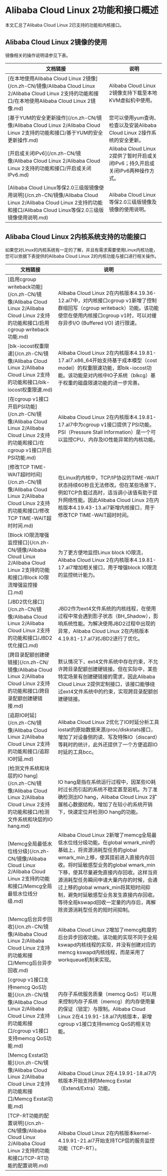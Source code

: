 # Alibaba Cloud Linux 2功能和接口概述

本文汇总了Alibaba Cloud Linux 2已支持的功能和内核接口。

## Alibaba Cloud Linux 2镜像的使用

镜像相关的操作说明请参见下表。

|文档链接|说明|
|----|--|
|[在本地使用Alibaba Cloud Linux 2镜像](/cn.zh-CN/镜像/Alibaba Cloud Linux 2/Alibaba Cloud Linux 2支持的功能和接口/在本地使用Alibaba Cloud Linux 2镜像.md)|Alibaba Cloud Linux 2镜像支持下载至本地KVM虚拟机中使用。|
|[基于YUM的安全更新操作](/cn.zh-CN/镜像/Alibaba Cloud Linux 2/Alibaba Cloud Linux 2支持的功能和接口/基于YUM的安全更新操作.md)|您可以使用yum查询、检查以及安装Alibaba Cloud Linux 2操作系统的安全更新。|
|[开启或关闭IPv6](/cn.zh-CN/镜像/Alibaba Cloud Linux 2/Alibaba Cloud Linux 2支持的功能和接口/开启或关闭IPv6.md)|Alibaba Cloud Linux 2提供了暂时开启或关闭IPv6；持久开启或关闭IPv6两种操作方式。|
|[Alibaba Cloud Linux等保2.0三级版镜像使用说明](/cn.zh-CN/镜像/Alibaba Cloud Linux 2/Alibaba Cloud Linux 2支持的功能和接口/Alibaba Cloud Linux等保2.0三级版镜像使用说明.md)|Alibaba Cloud Linux等保2.0三级版镜像及镜像的使用说明。|

## Alibaba Cloud Linux 2内核系统支持的功能接口

如果您对Linux的内核系统有一定的了解，并且有需求需要使用Linux内核功能，您可以依据下表提供的Alibaba Cloud Linux 2的内核功能与接口进行相关操作。

|文档链接|说明|
|----|--|
|[启用cgroup writeback功能](/cn.zh-CN/镜像/Alibaba Cloud Linux 2/Alibaba Cloud Linux 2支持的功能和接口/启用cgroup writeback功能.md)|Alibaba Cloud Linux 2在内核版本4.19.36-12.al7中，对内核接口cgroup v1新增了控制群组回写（cgroup writeback）功能。该功能使您在使用内核接口cgroup v1时，可以对缓存异步I/O \(Buffered I/O\) 进行限速。|
|[blk-iocost权重限速](/cn.zh-CN/镜像/Alibaba Cloud Linux 2/Alibaba Cloud Linux 2支持的功能和接口/blk-iocost权重限速.md)|Alibaba Cloud Linux 2在内核版本4.19.81-17.al7.x86\_64开始支持基于成本模型（cost model）的权重限速功能，即blk-iocost功能。该功能是对内核中IO子系统（blkcg）基于权重的磁盘限速功能的进一步完善。|
|[在cgroup v1接口开启PSI功能](/cn.zh-CN/镜像/Alibaba Cloud Linux 2/Alibaba Cloud Linux 2支持的功能和接口/在cgroup v1接口开启PSI功能.md)|Alibaba Cloud Linux 2在内核版本4.19.81-17.al7中为cgroup v1接口提供了PSI功能。PSI（Pressure Stall Information）是一个可以监控CPU、内存及IO性能异常的内核功能。|
|[修改TCP TIME-WAIT超时时间](/cn.zh-CN/镜像/Alibaba Cloud Linux 2/Alibaba Cloud Linux 2支持的功能和接口/修改TCP TIME-WAIT超时时间.md)|在Linux的内核中，TCP/IP协议的TIME-WAIT状态持续60秒且无法修改。但在某些场景下，例如TCP负载过高时，适当调小该值有助于提升网络性能。因此Alibaba Cloud Linux 2在内核版本4.19.43-13.al7新增内核接口，用于修改TCP TIME-WAIT超时时间。|
|[Block IO限流增强监控接口](/cn.zh-CN/镜像/Alibaba Cloud Linux 2/Alibaba Cloud Linux 2支持的功能和接口/Block IO限流增强监控接口.md)|为了更方便地监控Linux block IO限流，Alibaba Cloud Linux 2在内核版本4.19.81-17.al7增加相关接口，用于增强block IO限流的监控统计能力。|
|[JBD2优化接口](/cn.zh-CN/镜像/Alibaba Cloud Linux 2/Alibaba Cloud Linux 2支持的功能和接口/JBD2优化接口.md)|JBD2作为ext4文件系统的内核线程，在使用过程中常会遇到影子状态（BH\_Shadow），影响系统性能。为解决使用JBD2过程中出现的异常，Alibaba Cloud Linux 2在内核版本4.19.81-17.al7对JBD2进行了优化。|
|[跨目录配额创建硬链接](/cn.zh-CN/镜像/Alibaba Cloud Linux 2/Alibaba Cloud Linux 2支持的功能和接口/跨目录配额创建硬链接.md)|默认情况下，ext4文件系统中存在约束，不允许跨目录配额创建硬链接。但在实际中，某些特定场景有创建硬链接的需求，因此Alibaba Cloud Linux 2提供定制接口，该接口能够绕过ext4文件系统中的约束，实现跨目录配额创建硬链接。|
|[追踪IO时延](/cn.zh-CN/镜像/Alibaba Cloud Linux 2/Alibaba Cloud Linux 2支持的功能和接口/追踪IO时延.md)|Alibaba Cloud Linux 2优化了IO时延分析工具iostat的原始数据来源/proc/diskstats接口，增加了对设备侧的读、写及特殊IO（discard）等耗时的统计，此外还提供了一个方便追踪IO时延的工具bcc。|
|[检测文件系统和块层的IO hang](/cn.zh-CN/镜像/Alibaba Cloud Linux 2/Alibaba Cloud Linux 2支持的功能和接口/检测文件系统和块层的IO hang.md)|IO hang是指在系统运行过程中，因某些IO耗时过长而引起的系统不稳定甚至宕机。为了准确检测出IO hang，Alibaba Cloud Linux 2扩展核心数据结构，增加了在较小的系统开销下，快速定位并检测IO hang的功能。|
|[Memcg全局最低水位线分级](/cn.zh-CN/镜像/Alibaba Cloud Linux 2/Alibaba Cloud Linux 2支持的功能和接口/Memcg全局最低水位线分级.md)|Alibaba Cloud Linux 2新增了memcg全局最低水位线分级功能。在global wmark\_min的基础上，将资源消耗型任务的global wmark\_min上移，使其提前进入直接内存回收。将时延敏感型业务的global wmark\_min下移，使其尽量避免直接内存回收。这样当资源消耗型任务瞬间申请大量内存的时候，会通过上移的global wmark\_min将其短时间抑制，避免时延敏感型业务发生直接内存回收。等待全局kswapd回收一定量的内存后，再解除资源消耗型任务的短时间抑制。|
|[Memcg后台异步回收](/cn.zh-CN/镜像/Alibaba Cloud Linux 2/Alibaba Cloud Linux 2支持的功能和接口/Memcg后台异步回收.md)|Alibaba Cloud Linux 2增加了memcg粒度的后台异步回收功能。该功能的实现不同于全局kswapd内核线程的实现，并没有创建对应的memcg kswapd内核线程，而是采用了workqueue机制来实现。|
|[cgroup v1接口支持memcg QoS功能](/cn.zh-CN/镜像/Alibaba Cloud Linux 2/Alibaba Cloud Linux 2支持的功能和接口/cgroup v1接口支持memcg QoS功能.md)|内存子系统服务质量（memcg QoS）可以用来控制内存子系统（memcg）的内存使用量的保证（锁定）与限制。Alibaba Cloud Linux 2在4.19.91-18.al7内核版本，新增cgroup v1接口支持memcg QoS的相关功能。|
|[Memcg Exstat功能](/cn.zh-CN/镜像/Alibaba Cloud Linux 2/Alibaba Cloud Linux 2支持的功能和接口/Memcg Exstat功能.md)|Alibaba Cloud Linux 2在4.19.91-18.al7内核版本开始支持的Memcg Exstat（Extend/Extra）功能。|
|[TCP-RT功能的配置说明](/cn.zh-CN/镜像/Alibaba Cloud Linux 2/Alibaba Cloud Linux 2支持的功能和接口/TCP-RT功能的配置说明.md)|Alibaba Cloud Linux 2在内核版本kernel-4.19.91-21.al7开始支持TCP层的服务监控功能（TCP-RT）。|

